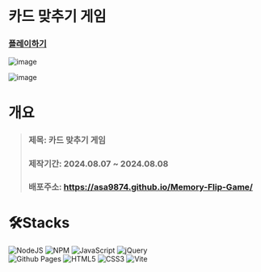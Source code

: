 # 카드 맞추기 게임

### [플레이하기](https://asa9874.github.io/Memory-Flip-Game/)


![image](https://github.com/user-attachments/assets/489d4300-8cc4-4814-a905-ec00363e2dea)

![image](https://github.com/user-attachments/assets/6ea74a97-9515-4bb7-b6c1-fb7e261611c3)

# 개요
> ### 제목: 카드 맞추기 게임
> ### 제작기간: 2024.08.07 ~ 2024.08.08
> ### 배포주소: https://asa9874.github.io/Memory-Flip-Game/



# 🛠️Stacks
![NodeJS](https://img.shields.io/badge/node.js-6DA55F?style=for-the-badge&logo=node.js&logoColor=white)
![NPM](https://img.shields.io/badge/NPM-%23CB3837.svg?style=for-the-badge&logo=npm&logoColor=white)
![JavaScript](https://img.shields.io/badge/javascript-%23323330.svg?style=for-the-badge&logo=javascript&logoColor=%23F7DF1E)
![jQuery](https://img.shields.io/badge/jquery-%230769AD.svg?style=for-the-badge&logo=jquery&logoColor=white)    
![Github Pages](https://img.shields.io/badge/github%20pages-121013?style=for-the-badge&logo=github&logoColor=white)
![HTML5](https://img.shields.io/badge/html5-%23E34F26.svg?style=for-the-badge&logo=html5&logoColor=white)
![CSS3](https://img.shields.io/badge/css3-%231572B6.svg?style=for-the-badge&logo=css3&logoColor=white)
![Vite](https://img.shields.io/badge/vite-%23646CFF.svg?style=for-the-badge&logo=vite&logoColor=white)

